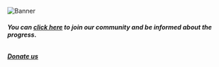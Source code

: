 ![Banner](https://github.com/OpenAnime/.github/assets/52077360/beff9027-a3e3-4219-aac7-34b0816bf4fc)

###### **You can [click here](https://discord.gg/wdPF4VwD4R) to join our community and be informed about the progress.**
###### **[Donate us](https://buymeacoffee.com/openanime)**

<!--
Banner by @rexulec
-->
